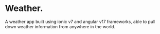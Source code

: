 # Weather.

A weather app built using ionic v7 and angular v17 frameworks, able to pull down weather information from anywhere in the world.
